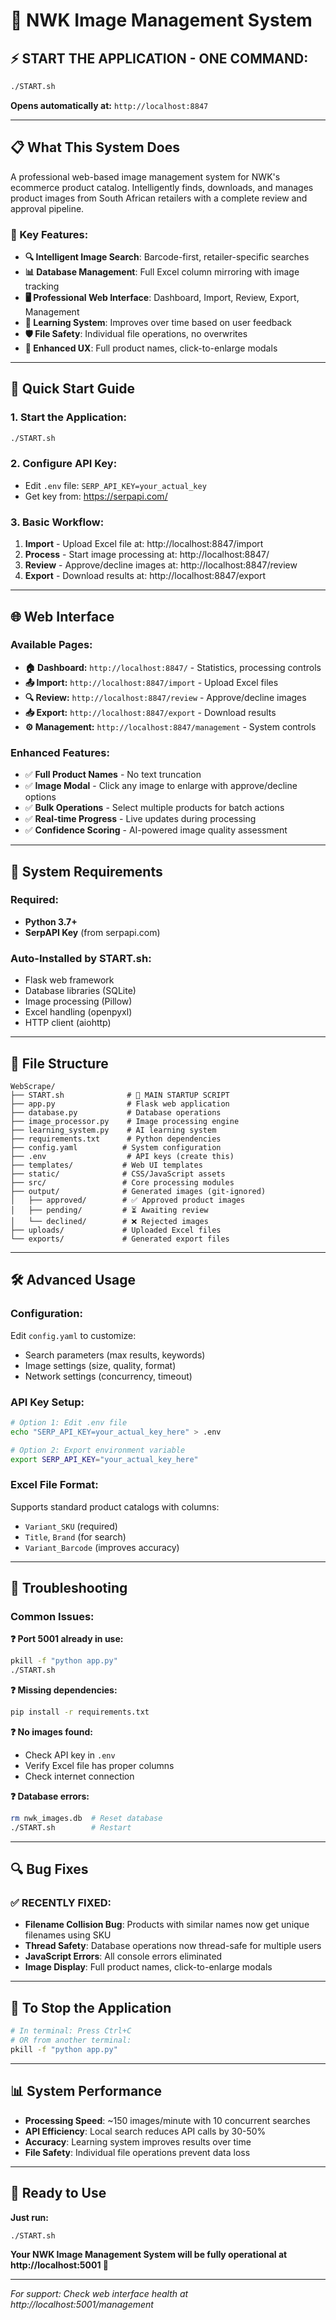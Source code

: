 # 🚀 NWK Image Management System

## **⚡ START THE APPLICATION - ONE COMMAND:**

```bash
./START.sh
```

**Opens automatically at:** `http://localhost:8847`

---

## 📋 **What This System Does**

A professional web-based image management system for NWK's ecommerce product catalog. Intelligently finds, downloads, and manages product images from South African retailers with a complete review and approval pipeline.

### **🎯 Key Features:**
- **🔍 Intelligent Image Search**: Barcode-first, retailer-specific searches
- **📊 Database Management**: Full Excel column mirroring with image tracking  
- **🖥️ Professional Web Interface**: Dashboard, Import, Review, Export, Management
- **🧠 Learning System**: Improves over time based on user feedback
- **🛡️ File Safety**: Individual file operations, no overwrites
- **📱 Enhanced UX**: Full product names, click-to-enlarge modals

---

## 🚀 **Quick Start Guide**

### **1. Start the Application:**
```bash
./START.sh
```

### **2. Configure API Key:**
- Edit `.env` file: `SERP_API_KEY=your_actual_key`
- Get key from: https://serpapi.com/

### **3. Basic Workflow:**
1. **Import** - Upload Excel file at: http://localhost:8847/import
2. **Process** - Start image processing at: http://localhost:8847/
3. **Review** - Approve/decline images at: http://localhost:8847/review
4. **Export** - Download results at: http://localhost:8847/export

---

## 🌐 **Web Interface**

### **Available Pages:**
- **🏠 Dashboard:** `http://localhost:8847/` - Statistics, processing controls
- **📤 Import:** `http://localhost:8847/import` - Upload Excel files
- **🔍 Review:** `http://localhost:8847/review` - Approve/decline images
- **📥 Export:** `http://localhost:8847/export` - Download results
- **⚙️ Management:** `http://localhost:8847/management` - System controls

### **Enhanced Features:**
- ✅ **Full Product Names** - No text truncation
- ✅ **Image Modal** - Click any image to enlarge with approve/decline options
- ✅ **Bulk Operations** - Select multiple products for batch actions
- ✅ **Real-time Progress** - Live updates during processing
- ✅ **Confidence Scoring** - AI-powered image quality assessment

---

## 🔧 **System Requirements**

### **Required:**
- **Python 3.7+**
- **SerpAPI Key** (from serpapi.com)

### **Auto-Installed by START.sh:**
- Flask web framework
- Database libraries (SQLite)
- Image processing (Pillow)
- Excel handling (openpyxl)
- HTTP client (aiohttp)

---

## 📂 **File Structure**

```
WebScrape/
├── START.sh              # 🚀 MAIN STARTUP SCRIPT
├── app.py                # Flask web application
├── database.py           # Database operations
├── image_processor.py    # Image processing engine
├── learning_system.py    # AI learning system
├── requirements.txt      # Python dependencies
├── config.yaml          # System configuration
├── .env                  # API keys (create this)
├── templates/           # Web UI templates
├── static/              # CSS/JavaScript assets
├── src/                 # Core processing modules
├── output/              # Generated images (git-ignored)
│   ├── approved/        # ✅ Approved product images
│   ├── pending/         # ⏳ Awaiting review
│   └── declined/        # ❌ Rejected images
├── uploads/             # Uploaded Excel files
└── exports/             # Generated export files
```

---

## 🛠 **Advanced Usage**

### **Configuration:**
Edit `config.yaml` to customize:
- Search parameters (max results, keywords)
- Image settings (size, quality, format)  
- Network settings (concurrency, timeout)

### **API Key Setup:**
```bash
# Option 1: Edit .env file
echo "SERP_API_KEY=your_actual_key_here" > .env

# Option 2: Export environment variable
export SERP_API_KEY="your_actual_key_here"
```

### **Excel File Format:**
Supports standard product catalogs with columns:
- `Variant_SKU` (required)
- `Title`, `Brand` (for search)
- `Variant_Barcode` (improves accuracy)

---

## 🔧 **Troubleshooting**

### **Common Issues:**

**❓ Port 5001 already in use:**
```bash
pkill -f "python app.py"
./START.sh
```

**❓ Missing dependencies:**
```bash
pip install -r requirements.txt
```

**❓ No images found:**
- Check API key in `.env`
- Verify Excel file has proper columns
- Check internet connection

**❓ Database errors:**
```bash
rm nwk_images.db  # Reset database
./START.sh        # Restart
```

---

## 🔍 **Bug Fixes**

### **✅ RECENTLY FIXED:**
- **Filename Collision Bug**: Products with similar names now get unique filenames using SKU
- **Thread Safety**: Database operations now thread-safe for multiple users
- **JavaScript Errors**: All console errors eliminated
- **Image Display**: Full product names, click-to-enlarge modals

---

## 🛑 **To Stop the Application**

```bash
# In terminal: Press Ctrl+C
# OR from another terminal:
pkill -f "python app.py"
```

---

## 📊 **System Performance**

- **Processing Speed**: ~150 images/minute with 10 concurrent searches
- **API Efficiency**: Local search reduces API calls by 30-50%
- **Accuracy**: Learning system improves results over time
- **File Safety**: Individual file operations prevent data loss

---

## 🚀 **Ready to Use**

**Just run:**
```bash
./START.sh
```

**Your NWK Image Management System will be fully operational at http://localhost:5001 🎉**

---

*For support: Check web interface health at http://localhost:5001/management*